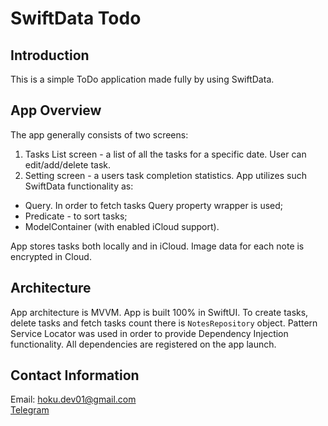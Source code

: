 # SwiftData Todo

## Introduction
This is a simple ToDo application made fully by using SwiftData.

## App Overview
The app generally consists of two screens:
1. Tasks List screen - a list of all the tasks for a specific date. User can edit/add/delete task.
2. Setting screen - a users task completion statistics.
App utilizes such SwiftData functionality as:
- Query. In order to fetch tasks Query property wrapper is used;
- Predicate - to sort tasks;
- ModelContainer (with enabled iCloud support).

App stores tasks both locally and in iCloud. Image data for each note is encrypted in Cloud. 

## Architecture
App architecture is MVVM. App is built 100% in SwiftUI. 
To create tasks, delete tasks and fetch tasks count there is `NotesRepository` object.
Pattern Service Locator was used in order to provide Dependency Injection functionality. All dependencies are registered on the app launch.

## Contact Information
Email: hoku.dev01@gmail.com<br>
[Telegram](https://t.me/justHoku)
